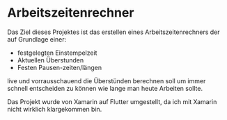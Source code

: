 # Arbeitszeitenrechner

Das Ziel dieses Projektes ist das erstellen eines Arbeitszeitenrechners der auf Grundlage einer:
- festgelegten Einstempelzeit
- Aktuellen Überstunden
- Festen Pausen-zeiten/längen

live und vorrausschauend die Überstünden berechnen soll um immer schnell entscheiden zu können wie lange man heute Arbeiten sollte.

Das Projekt wurde von Xamarin auf Flutter umgestellt, da ich mit Xamarin nicht wirklich klargekommen bin.